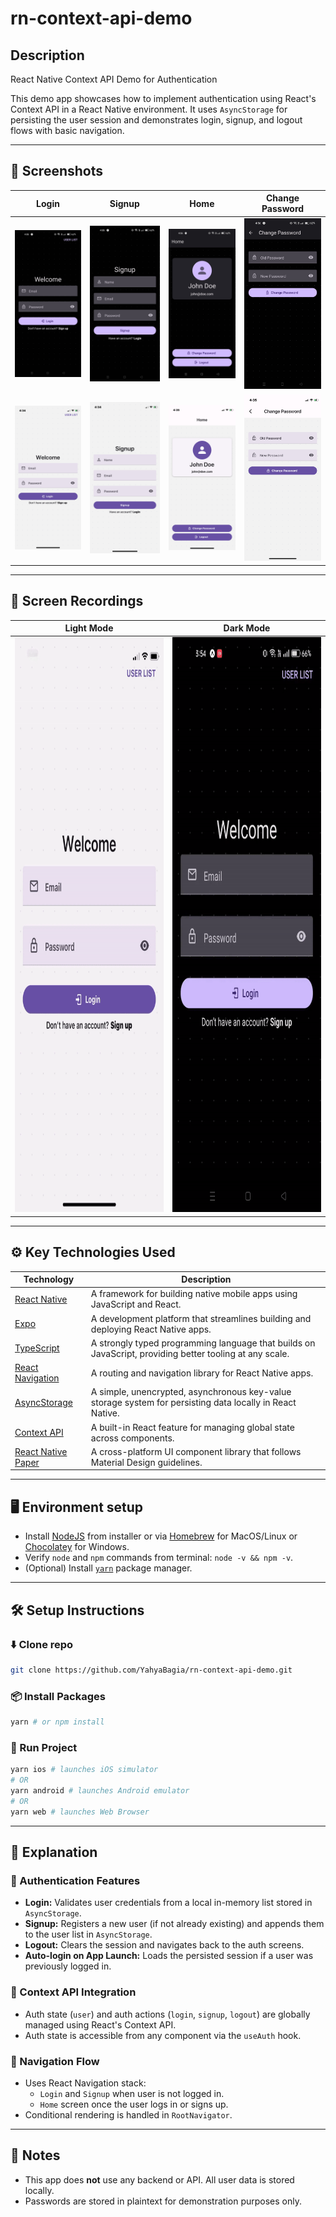 # rn-context-api-demo

## Description

React Native Context API Demo for Authentication

This demo app showcases how to implement authentication using React's Context API in a React Native environment. It uses `AsyncStorage` for persisting the user session and demonstrates login, signup, and logout flows with basic navigation.

---

## 📸 Screenshots

| Login                                                         | Signup                                                        | Home                                                          | Change Password                                               |
| ------------------------------------------------------------- | ------------------------------------------------------------- | ------------------------------------------------------------- | ------------------------------------------------------------- |
| <img src="readme_assets/screenshots/Dark1.jpg" width="200"/>  | <img src="readme_assets/screenshots/Dark2.jpg" width="200"/>  | <img src="readme_assets/screenshots/Dark3.jpg" width="200"/>  | <img src="readme_assets/screenshots/Dark4.jpg" width="200"/>  |
| <img src="readme_assets/screenshots/Light1.PNG" width="200"/> | <img src="readme_assets/screenshots/Light2.PNG" width="200"/> | <img src="readme_assets/screenshots/Light3.PNG" width="200"/> | <img src="readme_assets/screenshots/Light4.PNG" width="200"/> |

---

## 🎥 Screen Recordings

| Light Mode                                                         | Dark Mode                                                         |
| ------------------------------------------------------------------ | ----------------------------------------------------------------- |
| <img src="readme_assets/gifs/Light.gif" width="400" height="920"/> | <img src="readme_assets/gifs/Dark.gif" width="400" height="920"/> |

---

## ⚙️ Key Technologies Used

| Technology                                                                  | Description                                                                                               |
| --------------------------------------------------------------------------- | --------------------------------------------------------------------------------------------------------- |
| [React Native](https://reactnative.dev/)                                    | A framework for building native mobile apps using JavaScript and React.                                   |
| [Expo](https://expo.dev)                                                    | A development platform that streamlines building and deploying React Native apps.                         |
| [TypeScript](http://typescriptlang.org/)                                    | A strongly typed programming language that builds on JavaScript, providing better tooling at any scale.   |
| [React Navigation](https://reactnavigation.org)                             | A routing and navigation library for React Native apps.                                                   |
| [AsyncStorage](https://github.com/react-native-async-storage/async-storage) | A simple, unencrypted, asynchronous key-value storage system for persisting data locally in React Native. |
| [Context API](https://react.dev/reference/react/createContext)              | A built-in React feature for managing global state across components.                                     |
| [React Native Paper](https://reactnativepaper.com/)                         | A cross-platform UI component library that follows Material Design guidelines.                            |

---

## 🖥️ Environment setup

- Install [NodeJS](https://nodejs.org/en/) from installer or via [Homebrew](https://formulae.brew.sh/formula/node) for MacOS/Linux or [Chocolatey](https://community.chocolatey.org/packages/nodejs) for Windows.
- Verify `node` and `npm` commands from terminal: `node -v && npm -v`.
- (Optional) Install [`yarn`](https://yarnpkg.com/) package manager.

---

## 🛠️ Setup Instructions

### ⬇️ Clone repo

```bash
git clone https://github.com/YahyaBagia/rn-context-api-demo.git
```

### 📦 Install Packages

```bash
yarn # or npm install
```

### 🏁 Run Project

```bash
yarn ios # launches iOS simulator
# OR
yarn android # launches Android emulator
# OR
yarn web # launches Web Browser
```

---

## 🧩 Explanation

### 🔐 Authentication Features

- **Login:** Validates user credentials from a local in-memory list stored in `AsyncStorage`.
- **Signup:** Registers a new user (if not already existing) and appends them to the user list in `AsyncStorage`.
- **Logout:** Clears the session and navigates back to the auth screens.
- **Auto-login on App Launch:** Loads the persisted session if a user was previously logged in.

### 🧠 Context API Integration

- Auth state (`user`) and auth actions (`login`, `signup`, `logout`) are globally managed using React's Context API.
- Auth state is accessible from any component via the `useAuth` hook.

### 🧭 Navigation Flow

- Uses React Navigation stack:
  - `Login` and `Signup` when user is not logged in.
  - `Home` screen once the user logs in or signs up.
- Conditional rendering is handled in `RootNavigator`.

---

## 📌 Notes

- This app does **not** use any backend or API. All user data is stored locally.
- Passwords are stored in plaintext for demonstration purposes only.
